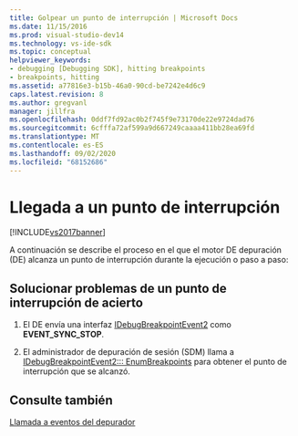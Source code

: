 ```yaml
---
title: Golpear un punto de interrupción | Microsoft Docs
ms.date: 11/15/2016
ms.prod: visual-studio-dev14
ms.technology: vs-ide-sdk
ms.topic: conceptual
helpviewer_keywords:
- debugging [Debugging SDK], hitting breakpoints
- breakpoints, hitting
ms.assetid: a77816e3-b15b-46a0-90cd-be7242e4d6c9
caps.latest.revision: 8
ms.author: gregvanl
manager: jillfra
ms.openlocfilehash: 0ddf7fd92ac0b2f745f9e73170de22e9724dad76
ms.sourcegitcommit: 6cfffa72af599a9d667249caaaa411bb28ea69fd
ms.translationtype: MT
ms.contentlocale: es-ES
ms.lasthandoff: 09/02/2020
ms.locfileid: "68152686"
---
```

# <a name="hitting-a-breakpoint"></a>Llegada a un punto de interrupción
[!INCLUDE[vs2017banner](../../includes/vs2017banner.md)]

A continuación se describe el proceso en el que el motor DE depuración (DE) alcanza un punto de interrupción durante la ejecución o paso a paso:  
  
## <a name="troubleshooting-a-hit-breakpoint"></a>Solucionar problemas de un punto de interrupción de acierto  
  
1. El DE envía una interfaz [IDebugBreakpointEvent2](../../extensibility/debugger/reference/idebugbreakpointevent2.md) como **EVENT_SYNC_STOP**.  
  
2. El administrador de depuración de sesión (SDM) llama a [IDebugBreakpointEvent2::: EnumBreakpoints](../../extensibility/debugger/reference/idebugbreakpointevent2-enumbreakpoints.md) para obtener el punto de interrupción que se alcanzó.  
  
## <a name="see-also"></a>Consulte también  
 [Llamada a eventos del depurador](../../extensibility/debugger/calling-debugger-events.md)
